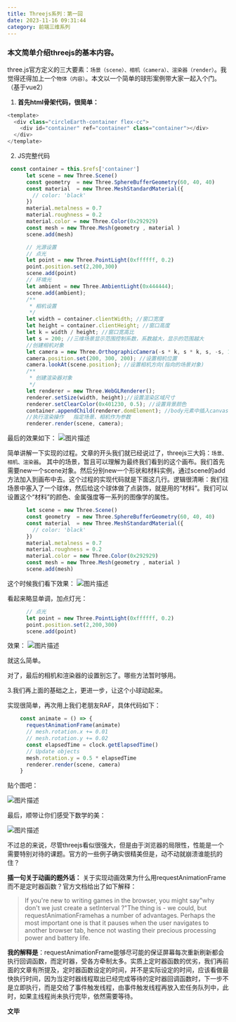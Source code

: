```yaml
---
title: Threejs系列：第一回
date: 2023-11-16 09:31:44
category: 前端三维系列
---
```


### 本文简单介绍threejs的基本内容。

three.js官方定义的三大要素：`场景（scene）、相机（camera）、渲染器（render）`。我觉得还得加上一个`物体（内容）`。本文以一个简单的球形案例带大家一起入个门。（基于vue2）

1. **首先html骨架代码，很简单：**
```javascript
<template>
  <div class="circleEarth-container flex-cc">
    <div id="container" ref="container" class="container"></div>
  </div>
</template>
```

2. JS完整代码

```javascript
 const container = this.$refs['container']      
      let scene = new Three.Scene()
      const geometry  = new Three.SphereBufferGeometry(60, 40, 40)
      const material  = new Three.MeshStandardMaterial({
        // color: 'black'
      })
      material.metalness = 0.7
      material.roughness = 0.2
      material.color = new Three.Color(0x292929)
      const mesh = new Three.Mesh(geometry , material )
      scene.add(mesh)

      // 光源设置
      // 点光
      let point = new Three.PointLight(0xffffff, 0.2)
      point.position.set(2,200,300)
      scene.add(point)
      // 环境光
      let ambient = new Three.AmbientLight(0x444444);
      scene.add(ambient);
      /**
       * 相机设置
       */
      let width = container.clientWidth; //窗口宽度
      let height = container.clientHeight; //窗口高度
      let k = width / height; //窗口宽高比
      let s = 200; //三维场景显示范围控制系数，系数越大，显示的范围越大
      //创建相机对象
      let camera = new Three.OrthographicCamera(-s * k, s * k, s, -s, 1, 1000);
      camera.position.set(200, 300, 200); //设置相机位置
      camera.lookAt(scene.position); //设置相机方向(指向的场景对象)
      /**
       * 创建渲染器对象
       */
      let renderer = new Three.WebGLRenderer();
      renderer.setSize(width, height);//设置渲染区域尺寸
      renderer.setClearColor(0x401230, 0.5); //设置背景颜色
      container.appendChild(renderer.domElement); //body元素中插入canvas对象
      //执行渲染操作   指定场景、相机作为参数
      renderer.render(scene, camera); 
```

最后的效果如下：
<img src="/img/threejs1_1.jpg" alt="图片描述">

简单讲解一下实现的过程。文章的开头我们就已经说过了，threejs三大妈：`场景、相机、渲染器`。
其中的场景，暂且可以理解为最终我们看到的这个画布。我们首先需要new一个scene对象。然后分别new一个形状和材料实例，通过scene的add方法加入到画布中去。这个过程的实现代码就是下面这几行。逻辑很清晰：我们往场景中塞入了一个球体，然后给这个球体做了点装饰，就是用的“材料”。我们可以设置这个“材料”的颜色、金属强度等一系列的图像学的属性。

```javascript
      let scene = new Three.Scene()
      const geometry  = new Three.SphereBufferGeometry(60, 40, 40)
      const material  = new Three.MeshStandardMaterial({
        // color: 'black'
      })
      material.metalness = 0.7
      material.roughness = 0.2
      material.color = new Three.Color(0x292929)
      const mesh = new Three.Mesh(geometry , material )
      scene.add(mesh)
```
这个时候我们看下效果：
<img src="/img/threejs1_2.jpg" alt="图片描述">

看起来略显单调，加点灯光：
```javascript
      // 点光
      let point = new Three.PointLight(0xffffff, 0.2)
      point.position.set(2,200,300)
      scene.add(point)
```

效果：
<img src="/img/threejs1_3.jpg" alt="图片描述">

就这么简单。

对了，最后的相机和渲染器的设置别忘了。哪些方法暂时够用。

3.我们再上面的基础之上，更进一步，让这个小球动起来。

实现很简单，再次用上我们老朋友RAF，具体代码如下：

```javascript
    const animate = () => {
      requestAnimationFrame(animate)
      // mesh.rotation.x += 0.01
      // mesh.rotation.y += 0.02
      const elapsedTime = clock.getElapsedTime()
      // Update objects
      mesh.rotation.y = 0.5 * elapsedTime
      renderer.render(scene, camera)
    }
```

贴个图吧：

<img src="/img/threejs1_4.jpg" alt="图片描述">

最后，顺带让你们感受下数学的美：

<img src="/img/threejs1_5.jpg" alt="图片描述">


不过总的来说，尽管threejs看似很强大，但是由于浏览器的局限性，性能是一个需要特别对待的课题。官方的一些例子确实很精美但是，动不动就崩溃谁能抗的住？

**插一句关于动画的题外话：**
关于实现动画效果为什么用requestAnimationFrame而不是定时器函数？官方文档给出了如下解释：
> If you're new to writing games in the browser, you might say"why don't we just create a setInterval ?"The thing is - we could, but requestAnimationFramehas a number of advantages. Perhaps the most important one is that it pauses when the user navigates to another browser tab, hence not wasting their precious processing power and battery life.

**我的解释是**：requestAnimationFrame能够尽可能的保证屏幕每次重新刷新都会执行回调函数，而定时器，受各方牵制太多。实质上定时器函数的优劣，我们再前面的文章有所提及，定时器函数设定的时间，并不是实际设定的时间，应该看做最快执行时间，因为当定时器线程取出已经完成等待的定时器回调函数时，下一步不是立即执行，而是交给了事件触发线程，由事件触发线程再放入宏任务队列中，此时，如果主线程尚未执行完毕，依然需要等待。

**文毕**

